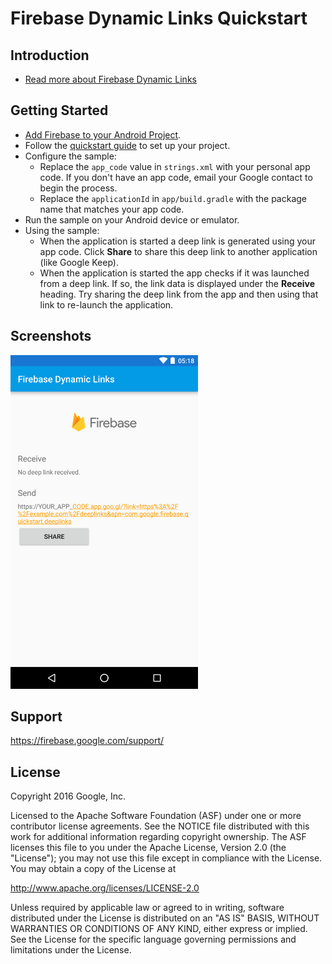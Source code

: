 Firebase Dynamic Links Quickstart
==============================

Introduction
------------

- [Read more about Firebase Dynamic Links](https://firebase.google.com/docs/dynamic-links)

Getting Started
---------------

- [Add Firebase to your Android Project](https://firebase.google.com/docs/android/setup).
- Follow the [quickstart guide](https://firebase.google.com/docs/android/setup) to set up your project.
- Configure the sample:
  - Replace the `app_code` value in `strings.xml` with your personal app code. If you don't have an app code, email your Google contact to begin the process.
  - Replace the `applicationId` in `app/build.gradle` with the package name that matches your app code.
- Run the sample on your Android device or emulator.
- Using the sample:
  - When the application is started a deep link is generated using your app code. Click **Share**
    to share this deep link to another application (like Google Keep).
  - When the application is started the app checks if it was launched from a deep link. If so,
    the link data is displayed under the **Receive** heading. Try sharing the deep link from the
    app and then using that link to re-launch the application.

Screenshots
-----------
<img src="app/src/screen.png" height="534" width="300"/>

Support
-------

https://firebase.google.com/support/

License
-------

Copyright 2016 Google, Inc.

Licensed to the Apache Software Foundation (ASF) under one or more contributor
license agreements.  See the NOTICE file distributed with this work for
additional information regarding copyright ownership.  The ASF licenses this
file to you under the Apache License, Version 2.0 (the "License"); you may not
use this file except in compliance with the License.  You may obtain a copy of
the License at

  http://www.apache.org/licenses/LICENSE-2.0

Unless required by applicable law or agreed to in writing, software
distributed under the License is distributed on an "AS IS" BASIS, WITHOUT
WARRANTIES OR CONDITIONS OF ANY KIND, either express or implied.  See the
License for the specific language governing permissions and limitations under
the License.
